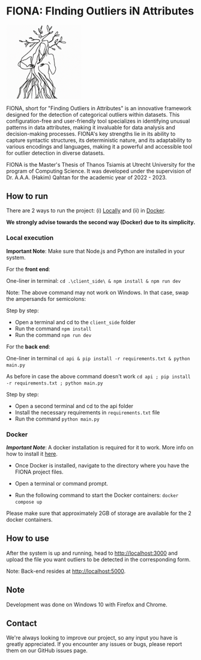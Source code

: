 # FIONA: FInding Outliers iN Attributes

<img src="client_side/public/LogoFIONA.png" alt="A minimalistic one-line of a woman fused into a tree" width="200" title="Logo of FIONA"/>

FIONA, short for "Finding Outliers in Attributes" is an innovative framework designed for the detection of categorical
outliers within datasets. This configuration-free and user-friendly tool specializes in identifying unusual patterns in
data attributes, making it invaluable for data analysis and decision-making processes. FIONA's key strengths lie in its
ability to capture syntactic structures, its deterministic nature, and its adaptability to various encodings and
languages, making it a powerful and accessible tool for outlier detection in diverse datasets.

FIONA is the Master's Thesis of Thanos Tsiamis
at Utrecht University for the program of Computing Science. It was developed under
the supervision of Dr. A.A.A. (Hakim) Qahtan for the academic year of 2022 - 2023.

## How to run

There are 2 ways to run the project: (i) [Locally](#local-execution) and (ii) in [Docker](#docker).

**We strongly advise towards the second way (Docker) due to its simplicity.**

### Local execution

**Important Note**: Make sure that Node.js and Python are installed in your system.

For the **front end**:

One-liner in terminal: `cd .\client_side\ & npm install & npm run dev`

Note: The above command may not work on Windows. In that case, swap the ampersands for semicolons:

Step by step:



- Open a terminal and cd to the `client_side` folder
- Run the command `npm install`
- Run the command `npm run dev`

For the **back end**:

One-liner in terminal `cd api & pip install -r requirements.txt & python main.py`

As before in case the above command doesn't work `cd api ; pip install
-r requirements.txt ; python main.py`

Step by step:

- Open a second terminal and cd to the api folder
- Install the necessary requirements in `requirements.txt` file
- Run the command `python main.py`

### Docker

**_Important Note_**: A docker installation is required for it to work. More info on how to
install it [here](https://docs.docker.com/get-docker/).

- Once Docker is installed, navigate to the directory where you have the FIONA project files.

- Open a terminal or command prompt.

- Run the following command to start the Docker containers: `docker compose up`

Please make sure that approximately 2GB of storage are available for the 2 docker containers.

## How to use

After the system is up and running, head to [http://localhost:3000](http://localhost:3000) and upload the file you want
outliers to be detected in the corresponding form.

Note: Back-end resides at [http://localhost:5000](http://localhost:5000).

## Note

Development was done on Windows 10 with Firefox and Chrome.

## Contact

We're always looking to improve our project, so any input you have is greatly appreciated. If you encounter any issues
or bugs, please report them on our GitHub issues page.
